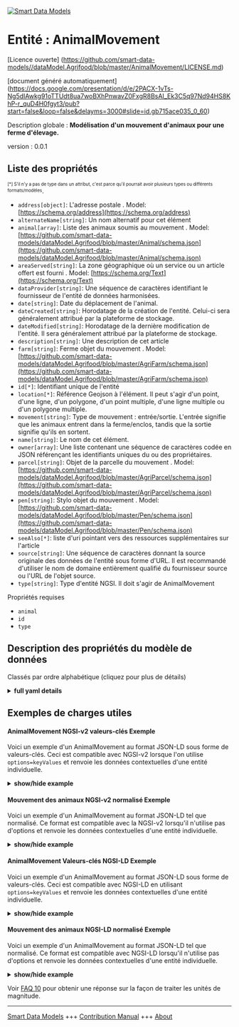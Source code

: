 <!-- 10-Header -->  
[![Smart Data Models](https://smartdatamodels.org/wp-content/uploads/2022/01/SmartDataModels_logo.png "Logo")](https://smartdatamodels.org)  
Entité : AnimalMovement  
=======================<!-- /10-Header -->  
<!-- 15-License -->  
[Licence ouverte] (https://github.com/smart-data-models//dataModel.Agrifood/blob/master/AnimalMovement/LICENSE.md)  
[document généré automatiquement] (https://docs.google.com/presentation/d/e/2PACX-1vTs-Ng5dIAwkg91oTTUdt8ua7woBXhPnwavZ0FxgR8BsAI_Ek3C5q97Nd94HS8KhP-r_quD4H0fgyt3/pub?start=false&loop=false&delayms=3000#slide=id.gb715ace035_0_60)  
<!-- /15-License -->  
<!-- 20-Description -->  
Description globale : **Modélisation d'un mouvement d'animaux pour une ferme d'élevage.**  
version : 0.0.1  
<!-- /20-Description -->  
<!-- 30-PropertiesList -->  

## Liste des propriétés  

<sup><sub>[*] S'il n'y a pas de type dans un attribut, c'est parce qu'il pourrait avoir plusieurs types ou différents formats/modèles</sub></sup>.  
- `address[object]`: L'adresse postale  . Model: [https://schema.org/address](https://schema.org/address)- `alternateName[string]`: Un nom alternatif pour cet élément  - `animal[array]`: Liste des animaux soumis au mouvement  . Model: [https://github.com/smart-data-models/dataModel.Agrifood/blob/master/Animal/schema.json](https://github.com/smart-data-models/dataModel.Agrifood/blob/master/Animal/schema.json)- `areaServed[string]`: La zone géographique où un service ou un article offert est fourni  . Model: [https://schema.org/Text](https://schema.org/Text)- `dataProvider[string]`: Une séquence de caractères identifiant le fournisseur de l'entité de données harmonisées.  - `date[string]`: Date du déplacement de l'animal.  - `dateCreated[string]`: Horodatage de la création de l'entité. Celui-ci sera généralement attribué par la plateforme de stockage.  - `dateModified[string]`: Horodatage de la dernière modification de l'entité. Il sera généralement attribué par la plateforme de stockage.  - `description[string]`: Une description de cet article  - `farm[string]`: Ferme objet du mouvement  . Model: [https://github.com/smart-data-models/dataModel.Agrifood/blob/master/AgriFarm/schema.json](https://github.com/smart-data-models/dataModel.Agrifood/blob/master/AgriFarm/schema.json)- `id[*]`: Identifiant unique de l'entité  - `location[*]`: Référence Geojson à l'élément. Il peut s'agir d'un point, d'une ligne, d'un polygone, d'un point multiple, d'une ligne multiple ou d'un polygone multiple.  - `movement[string]`: Type de mouvement : entrée/sortie. L'entrée signifie que les animaux entrent dans la ferme/enclos, tandis que la sortie signifie qu'ils en sortent.  - `name[string]`: Le nom de cet élément.  - `owner[array]`: Une liste contenant une séquence de caractères codée en JSON référençant les identifiants uniques du ou des propriétaires.  - `parcel[string]`: Objet de la parcelle du mouvement  . Model: [https://github.com/smart-data-models/dataModel.Agrifood/blob/master/AgriParcel/schema.json](https://github.com/smart-data-models/dataModel.Agrifood/blob/master/AgriParcel/schema.json)- `pen[string]`: Stylo objet du mouvement  . Model: [https://github.com/smart-data-models/dataModel.Agrifood/blob/master/Pen/schema.json](https://github.com/smart-data-models/dataModel.Agrifood/blob/master/Pen/schema.json)- `seeAlso[*]`: liste d'uri pointant vers des ressources supplémentaires sur l'article  - `source[string]`: Une séquence de caractères donnant la source originale des données de l'entité sous forme d'URL. Il est recommandé d'utiliser le nom de domaine entièrement qualifié du fournisseur source ou l'URL de l'objet source.  - `type[string]`: Type d'entité NGSI. Il doit s'agir de AnimalMovement  <!-- /30-PropertiesList -->  
<!-- 35-RequiredProperties -->  
Propriétés requises  
- `animal`  - `id`  - `type`  <!-- /35-RequiredProperties -->  
<!-- 40-RequiredProperties -->  
<!-- /40-RequiredProperties -->  
<!-- 50-DataModelHeader -->  
## Description des propriétés du modèle de données  
Classés par ordre alphabétique (cliquez pour plus de détails)  
<!-- /50-DataModelHeader -->  
<!-- 60-ModelYaml -->  
<details><summary><strong>full yaml details</strong></summary>    
```yaml  
AnimalMovement:    
  description: 'Object modelling of an animal movement for a livestock farm.'    
  properties:    
    address:    
      description: 'The mailing address'    
      properties:    
        addressCountry:    
          description: 'Property. The country. For example, Spain. Model:''https://schema.org/addressCountry'''    
          type: string    
        addressLocality:    
          description: 'Property. The locality in which the street address is, and which is in the region. Model:''https://schema.org/addressLocality'''    
          type: string    
        addressRegion:    
          description: 'Property. The region in which the locality is, and which is in the country. Model:''https://schema.org/addressRegion'''    
          type: string    
        postOfficeBoxNumber:    
          description: 'Property. The post office box number for PO box addresses. For example, 03578. Model:''https://schema.org/postOfficeBoxNumber'''    
          type: string    
        postalCode:    
          description: 'Property. The postal code. For example, 24004. Model:''https://schema.org/https://schema.org/postalCode'''    
          type: string    
        streetAddress:    
          description: 'Property. The street address. Model:''https://schema.org/streetAddress'''    
          type: string    
      type: object    
      x-ngsi:    
        model: https://schema.org/address    
        type: Property    
    alternateName:    
      description: 'An alternative name for this item'    
      type: string    
      x-ngsi:    
        type: Property    
    animal:    
      description: 'List of animals subject to the movement'    
      items:    
        format: uri    
        type: string    
      type: array    
      x-ngsi:    
        model: https://github.com/smart-data-models/dataModel.Agrifood/blob/master/Animal/schema.json    
        type: Relationship    
    areaServed:    
      description: 'The geographic area where a service or offered item is provided'    
      type: string    
      x-ngsi:    
        model: https://schema.org/Text    
        type: Property    
    dataProvider:    
      description: 'A sequence of characters identifying the provider of the harmonised data entity.'    
      type: string    
      x-ngsi:    
        type: Property    
    date:    
      description: 'Date of animal movement.'    
      format: date-time    
      type: string    
      x-ngsi:    
        type: Property    
    dateCreated:    
      description: 'Entity creation timestamp. This will usually be allocated by the storage platform.'    
      format: date-time    
      type: string    
      x-ngsi:    
        type: Property    
    dateModified:    
      description: 'Timestamp of the last modification of the entity. This will usually be allocated by the storage platform.'    
      format: date-time    
      type: string    
      x-ngsi:    
        type: Property    
    description:    
      description: 'A description of this item'    
      type: string    
      x-ngsi:    
        type: Property    
    farm:    
      description: 'Farm object of the movement'    
      format: uri    
      type: string    
      x-ngsi:    
        model: https://github.com/smart-data-models/dataModel.Agrifood/blob/master/AgriFarm/schema.json    
        type: Relationship    
    id:    
      anyOf: &animalmovement_-_properties_-_owner_-_items_-_anyof    
        - description: 'Property. Identifier format of any NGSI entity'    
          maxLength: 256    
          minLength: 1    
          pattern: ^[\w\-\.\{\}\$\+\*\[\]`|~^@!,:\\]+$    
          type: string    
        - description: 'Property. Identifier format of any NGSI entity'    
          format: uri    
          type: string    
      description: 'Unique identifier of the entity'    
      x-ngsi:    
        type: Property    
    location:    
      description: 'Geojson reference to the item. It can be Point, LineString, Polygon, MultiPoint, MultiLineString or MultiPolygon'    
      oneOf:    
        - description: 'Geoproperty. Geojson reference to the item. Point'    
          properties:    
            bbox:    
              items:    
                type: number    
              minItems: 4    
              type: array    
            coordinates:    
              items:    
                type: number    
              minItems: 2    
              type: array    
            type:    
              enum:    
                - Point    
              type: string    
          required:    
            - type    
            - coordinates    
          title: 'GeoJSON Point'    
          type: object    
        - description: 'Geoproperty. Geojson reference to the item. LineString'    
          properties:    
            bbox:    
              items:    
                type: number    
              minItems: 4    
              type: array    
            coordinates:    
              items:    
                items:    
                  type: number    
                minItems: 2    
                type: array    
              minItems: 2    
              type: array    
            type:    
              enum:    
                - LineString    
              type: string    
          required:    
            - type    
            - coordinates    
          title: 'GeoJSON LineString'    
          type: object    
        - description: 'Geoproperty. Geojson reference to the item. Polygon'    
          properties:    
            bbox:    
              items:    
                type: number    
              minItems: 4    
              type: array    
            coordinates:    
              items:    
                items:    
                  items:    
                    type: number    
                  minItems: 2    
                  type: array    
                minItems: 4    
                type: array    
              type: array    
            type:    
              enum:    
                - Polygon    
              type: string    
          required:    
            - type    
            - coordinates    
          title: 'GeoJSON Polygon'    
          type: object    
        - description: 'Geoproperty. Geojson reference to the item. MultiPoint'    
          properties:    
            bbox:    
              items:    
                type: number    
              minItems: 4    
              type: array    
            coordinates:    
              items:    
                items:    
                  type: number    
                minItems: 2    
                type: array    
              type: array    
            type:    
              enum:    
                - MultiPoint    
              type: string    
          required:    
            - type    
            - coordinates    
          title: 'GeoJSON MultiPoint'    
          type: object    
        - description: 'Geoproperty. Geojson reference to the item. MultiLineString'    
          properties:    
            bbox:    
              items:    
                type: number    
              minItems: 4    
              type: array    
            coordinates:    
              items:    
                items:    
                  items:    
                    type: number    
                  minItems: 2    
                  type: array    
                minItems: 2    
                type: array    
              type: array    
            type:    
              enum:    
                - MultiLineString    
              type: string    
          required:    
            - type    
            - coordinates    
          title: 'GeoJSON MultiLineString'    
          type: object    
        - description: 'Geoproperty. Geojson reference to the item. MultiLineString'    
          properties:    
            bbox:    
              items:    
                type: number    
              minItems: 4    
              type: array    
            coordinates:    
              items:    
                items:    
                  items:    
                    items:    
                      type: number    
                    minItems: 2    
                    type: array    
                  minItems: 4    
                  type: array    
                type: array    
              type: array    
            type:    
              enum:    
                - MultiPolygon    
              type: string    
          required:    
            - type    
            - coordinates    
          title: 'GeoJSON MultiPolygon'    
          type: object    
      x-ngsi:    
        type: Geoproperty    
    movement:    
      description: 'Type of movement: input/output. Input means that animals enter the farm/enclosure, while output means that they leave.'    
      type: string    
      x-ngsi:    
        type: Property    
    name:    
      description: 'The name of this item.'    
      type: string    
      x-ngsi:    
        type: Property    
    owner:    
      description: 'A List containing a JSON encoded sequence of characters referencing the unique Ids of the owner(s)'    
      items:    
        anyOf: *animalmovement_-_properties_-_owner_-_items_-_anyof    
        description: 'Property. Unique identifier of the entity'    
      type: array    
      x-ngsi:    
        type: Property    
    parcel:    
      description: 'Parcel object of the movement'    
      format: uri    
      type: string    
      x-ngsi:    
        model: https://github.com/smart-data-models/dataModel.Agrifood/blob/master/AgriParcel/schema.json    
        type: Relationship    
    pen:    
      description: 'Pen object of the movement'    
      format: uri    
      type: string    
      x-ngsi:    
        model: https://github.com/smart-data-models/dataModel.Agrifood/blob/master/Pen/schema.json    
        type: Relationship    
    seeAlso:    
      description: 'list of uri pointing to additional resources about the item'    
      oneOf:    
        - items:    
            format: uri    
            type: string    
          minItems: 1    
          type: array    
        - format: uri    
          type: string    
      x-ngsi:    
        type: Property    
    source:    
      description: 'A sequence of characters giving the original source of the entity data as a URL. Recommended to be the fully qualified domain name of the source provider, or the URL to the source object.'    
      type: string    
      x-ngsi:    
        type: Property    
    type:    
      description: 'NGSI entity type. It has to be AnimalMovement'    
      enum:    
        - AnimalMovement    
      type: string    
      x-ngsi:    
        type: Property    
  required:    
    - id    
    - type    
    - animal    
  type: object    
  x-derived-from: ""    
  x-disclaimer: 'Redistribution and use in source and binary forms, with or without modification, are permitted  provided that the license conditions are met. Copyleft (c) 2021 Contributors to Smart Data Models Program'    
  x-license-url: https://github.com/smart-data-models/dataModel.Agrifood/blob/master/AnimalMovement/LICENSE.md    
  x-model-schema: https://smart-data-models.github.io/dataModel.Agrifood/AnimalMovement/schema.json    
  x-model-tags: I4Trust    
  x-version: 0.0.1    
```  
</details>    
<!-- /60-ModelYaml -->  
<!-- 70-MiddleNotes -->  
<!-- /70-MiddleNotes -->  
<!-- 80-Examples -->  
## Exemples de charges utiles  
#### AnimalMovement NGSI-v2 valeurs-clés Exemple  
Voici un exemple d'un AnimalMovement au format JSON-LD sous forme de valeurs-clés. Ceci est compatible avec NGSI-v2 lorsque l'on utilise `options=keyValues` et renvoie les données contextuelles d'une entité individuelle.  
<details><summary><strong>show/hide example</strong></summary>    
```json  
{  
  "id": "urn:ngsi-ld:AnimalMovement:ca3f1295-500c-4aa3-b745-d143097d5c01",  
  "type": "AnimalMovement",  
  "movement": "input",  
  "date": "2022-01-01T01:20:00Z",  
  "animal": [  
    "urn:ngsi-ld:Animal:ca3f1295-500c-4aa3-b745-d143097d5c01",  
    "urn:ngsi-ld:Animal:bb3f1295-500c-4aa3-b745-d143097d4321"  
  ],  
  "parcel": "urn:ngsi-ld:AgriParcel:72d9fb43-53f8-4ec8-a33c-fa931360259a",  
  "farm": "urn:ngsi-ld:AgriFarm:72d9fb43-53f8-4ec8-a33c-fa931360259a"  
}  
```  
</details>  
#### Mouvement des animaux NGSI-v2 normalisé Exemple  
Voici un exemple d'un AnimalMovement au format JSON-LD tel que normalisé. Ce format est compatible avec la NGSI-v2 lorsqu'il n'utilise pas d'options et renvoie les données contextuelles d'une entité individuelle.  
<details><summary><strong>show/hide example</strong></summary>    
```json  
{  
  "id": "urn:ngsi-ld:AnimalMovement:ca3f1295-500c-4aa3-b745-d143097d5c01",  
  "type": "AnimalMovement",  
  "movement": {  
    "type": "Text",  
    "value": "input"  
  },  
  "date": {  
    "type": "Date-Time",  
    "value": "2022-01-01T01:20:00Z"  
  },  
  "animal": {  
    "type": "array",  
    "value": [  
      "urn:ngsi-ld:Animal:ca3f1295-500c-4aa3-b745-d143097d5c01",  
      "urn:ngsi-ld:Animal:bb3f1295-500c-4aa3-b745-d143097d4321"  
    ]  
  },  
  "parcel": {  
    "type": "Relationship",  
    "value": "urn:ngsi-ld:AgriParcel:72d9fb43-53f8-4ec8-a33c-fa931360259a"  
  },  
  "farm": {  
    "type": "Relationship",  
    "value": "urn:ngsi-ld:AgriFarm:72d9fb43-53f8-4ec8-a33c-fa931360259a"  
  }  
}  
```  
</details>  
#### AnimalMovement Valeurs-clés NGSI-LD Exemple  
Voici un exemple d'un AnimalMovement au format JSON-LD sous forme de valeurs-clés. Ceci est compatible avec NGSI-LD en utilisant `options=keyValues` et renvoie les données contextuelles d'une entité individuelle.  
<details><summary><strong>show/hide example</strong></summary>    
```json  
{  
    "id": "urn:ngsi-ld:AnimalMovement:ca3f1295-500c-4aa3-b745-d143097d5c01",  
    "type": "AnimalMovement",  
    "movement": "input",  
    "date": "2022-01-01T01:20:00Z",  
    "animal": [  
        "urn:ngsi-ld:Animal:ca3f1295-500c-4aa3-b745-d143097d5c01",  
        "urn:ngsi-ld:Animal:bb3f1295-500c-4aa3-b745-d143097d4321"  
    ],  
    "parcel": "urn:ngsi-ld:AgriParcel:72d9fb43-53f8-4ec8-a33c-fa931360259a",  
    "farm": "urn:ngsi-ld:AgriFarm:72d9fb43-53f8-4ec8-a33c-fa931360259a",  
    "@context": [  
        "https://smart-data-models.github.io/dataModel.Agrifood/context.jsonld",  
        "https://raw.githubusercontent.com/smart-data-models/dataModel.Agrifood/master/context.jsonld"  
    ]  
}  
```  
</details>  
#### Mouvement des animaux NGSI-LD normalisé Exemple  
Voici un exemple d'un AnimalMovement au format JSON-LD tel que normalisé. Ce format est compatible avec NGSI-LD lorsqu'il n'utilise pas d'options et renvoie les données contextuelles d'une entité individuelle.  
<details><summary><strong>show/hide example</strong></summary>    
```json  
{  
    "id": "urn:ngsi-ld:AnimalMovement:ca3f1295-500c-4aa3-b745-d143097d5c01",  
    "type": "AnimalMovement",  
    "movement": {  
        "type": "Property",  
        "value": "input"  
    },  
    "date": {  
        "type": "Property",  
        "value": {  
            "@type": "Date-Time",  
            "@value": "2022-01-01T01:20:00Z"  
        }  
    },  
    "animal": {  
        "type": "Property",  
        "value": [  
            "urn:ngsi-ld:Animal:ca3f1295-500c-4aa3-b745-d143097d5c01",  
            "urn:ngsi-ld:Animal:bb3f1295-500c-4aa3-b745-d143097d4321"  
        ]  
    },  
    "parcel": {  
        "type": "Relationship",  
        "object": "urn:ngsi-ld:AgriParcel:72d9fb43-53f8-4ec8-a33c-fa931360259a"  
    },  
    "farm": {  
        "type": "Relationship",  
        "object": "urn:ngsi-ld:AgriFarm:72d9fb43-53f8-4ec8-a33c-fa931360259a"  
    },  
    "@context": [  
        "https://smart-data-models.github.io/dataModel.Agrifood/context.jsonld",  
        "https://raw.githubusercontent.com/smart-data-models/dataModel.Agrifood/master/context.jsonld"  
    ]  
}  
```  
</details><!-- /80-Examples -->  
<!-- 90-FooterNotes -->  
<!-- /90-FooterNotes -->  
<!-- 95-Units -->  
Voir [FAQ 10](https://smartdatamodels.org/index.php/faqs/) pour obtenir une réponse sur la façon de traiter les unités de magnitude.  
<!-- /95-Units -->  
<!-- 97-LastFooter -->  
---  
[Smart Data Models](https://smartdatamodels.org) +++ [Contribution Manual](https://bit.ly/contribution_manual) +++ [About](https://bit.ly/Introduction_SDM)<!-- /97-LastFooter -->  
